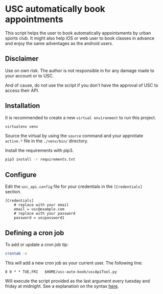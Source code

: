 # USC automatically book appointments

This script helps the user to book automatically appointsments by urban sports club. 
It might also help iOS or web user to book classes in advance and enjoy the same adventages as the android users.

## Disclaimer
Use on own risk. The author is not responsible in for any damage made to your account or to USC. 

And of cause, do not use the script if you don't have the approval of USC to access their API.

## Installation

It is recommended to create a new `virtual environment` to run this project. 

```bash
virtualenv venv
```

Source the virtual by using the `source` command and your approtiate `active.*` file in the `./venv/bin/` directory.

Install the requirements with pip3. 

```bash
pip3 install -r requirements.txt
``` 

## Configure

Edit the `usc_api.config` file for your credentials in the `[Credentials]` section. 

```
[Credentials]
	# replace with your email
	email = usc@example.com
	# replace with your password
	password = uscpassword1
```

## Defining a cron job

To add or update a cron job tip:
```bash
crontab -e
```

This will add a new cron job as your current user. 
The following line:

```
0 0 * * TUE,FRI   $HOME/usc-auto-book/uscApiTool.py
```

Will execute the script provided as the last argument every tuesday and friday at midnight.
See a explanation on the syntax [here](https://crontab.guru/#0_0_*_*_TUE,FRI).